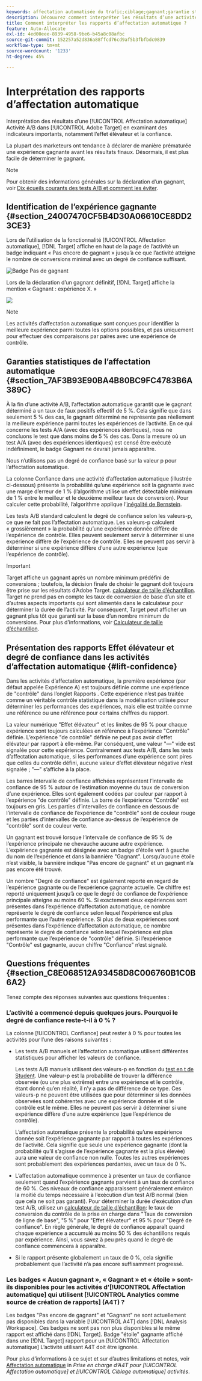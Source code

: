 ```yaml
---
keywords: affectation automatisée du trafic;ciblage;gagnant;garantie statistique;confiance;déterminer gagnant;effet élévateur;confiance;défaut;expérience par défaut;affectation automatique;affectation automatique
description: Découvrez comment interpréter les résultats d’une activité A/B d’affectation automatique dans Adobe [!DNL Target] en examinant des indicateurs importants, notamment l’effet élévateur et la confiance.
title: Comment interpréter les rapports d’affectation automatique ?
feature: Auto-Allocate
exl-id: 4ed00eee-8939-4958-9be6-b45a8c08afbc
source-git-commit: 152257a52d836a88ffcd76cd9af5b3fbfbdc0839
workflow-type: tm+mt
source-wordcount: '1233'
ht-degree: 45%

---
```


# Interprétation des rapports d’affectation automatique

Interprétation des résultats d’une [!UICONTROL Affectation automatique] Activité A/B dans [!UICONTROL Adobe Target] en examinant des indicateurs importants, notamment l’effet élévateur et la confiance.

La plupart des marketeurs ont tendance à déclarer de manière prématurée une expérience gagnante avant les résultats finaux. Désormais, il est plus facile de déterminer le gagnant.

>[!NOTE]
>
>Pour obtenir des informations générales sur la déclaration d’un gagnant, voir [Dix écueils courants des tests A/B et comment les éviter](/help/main/c-activities/t-test-ab/common-ab-testing-pitfalls.md).

## Identification de l’expérience gagnante {#section_24007470CF5B4D30A06610CE8DD23CE3}

Lors de l’utilisation de la fonctionnalité [!UICONTROL Affectation automatique], [!DNL Target] affiche en haut de la page de l’activité un badge indiquant « Pas encore de gagnant » jusqu’à ce que l’activité atteigne le nombre de conversions minimal avec un degré de confiance suffisant.

![Badge Pas de gagnant](/help/main/c-activities/automated-traffic-allocation/assets/no-winner.png)

Lors de la déclaration d’un gagnant définitif, [!DNL Target] affiche la mention « Gagnant : expérience X. »

![](assets/winner.png)

>[!NOTE]
>
>Les activités d’affectation automatique sont conçues pour identifier la meilleure expérience parmi toutes les options possibles, et pas uniquement pour effectuer des comparaisons par paires avec une expérience de contrôle.

## Garanties statistiques de l’affectation automatique {#section_7AF3B93E90BA4B80BC9FC4783B6A389C}

À la fin d’une activité A/B, l’affectation automatique garantit que le gagnant déterminé a un taux de faux positifs effectif de 5 %. Cela signifie que dans seulement 5 % des cas, le gagnant déterminé ne représente pas réellement la meilleure expérience parmi toutes les expériences de l’activité. En ce qui concerne les tests A/A (avec des expériences identiques), nous ne concluons le test que dans moins de 5 % des cas. Dans la mesure où un test A/A (avec des expériences identiques) est censé être exécuté indéfiniment, le badge Gagnant ne devrait jamais apparaître.

Nous n’utilisons pas un degré de confiance basé sur la valeur p pour l’affectation automatique.

La colonne Confiance dans une activité d’affectation automatique (illustrée ci-dessous) présente la probabilité qu’une expérience soit la gagnante avec une marge d’erreur de 1 % (l’algorithme utilise un effet détectable minimum de 1 % entre le meilleur et le deuxième meilleur taux de conversion). Pour calculer cette probabilité, l’algorithme applique l’[inégalité de Bernstein](https://en.wikipedia.org/wiki/Bernstein_inequalities_%28probability_theory%29).

Les tests A/B standard calculent le degré de confiance selon les valeurs-p, ce que ne fait pas l’affectation automatique. Les valeurs-p calculent « grossièrement » la probabilité qu’une expérience donnée diffère de l’expérience de contrôle. Elles peuvent seulement servir à déterminer si une expérience diffère de l’expérience de contrôle. Elles ne peuvent pas servir à déterminer si une expérience diffère d’une autre expérience (que l’expérience de contrôle).

>[!IMPORTANT]
>
>Target affiche un gagnant après un nombre minimum prédéfini de conversions ; toutefois, la décision finale de choisir le gagnant doit toujours être prise sur les résultats d’Adobe Target. [calculateur de taille d’échantillon](https://experienceleague.adobe.com/tools/calculator/testcalculator.html?lang=fr). Target ne prend pas en compte les taux de conversion de base d’un site et d’autres aspects importants qui sont alimentés dans le calculateur pour déterminer la durée de l’activité. Par conséquent, Target peut afficher un gagnant plus tôt que garanti sur la base d’un nombre minimum de conversions. Pour plus d’informations, voir [Calculateur de taille d’échantillon](/help/main/c-activities/t-test-ab/sample-size-determination.md#section_6B8725BD704C4AFE939EF2A6B6E834E6).

## Présentation des rapports Effet élévateur et degré de confiance dans les activités d’affectation automatique {#lift-confidence}

Dans les activités d’affectation automatique, la première expérience (par défaut appelée Expérience A) est toujours définie comme une expérience de &quot;contrôle&quot; dans l’onglet Rapports . Cette expérience n’est pas traitée comme un véritable contrôle statistique dans la modélisation utilisée pour déterminer les performances des expériences, mais elle est traitée comme une référence ou une référence pour certains chiffres du rapport.

La valeur numérique &quot;Effet élévateur&quot; et les limites de 95 % pour chaque expérience sont toujours calculées en référence à l’expérience &quot;Contrôle&quot; définie. L’expérience &quot;de contrôle&quot; définie ne peut pas avoir d’effet élévateur par rapport à elle-même. Par conséquent, une valeur &quot;—&quot; vide est signalée pour cette expérience. Contrairement aux tests A/B, dans les tests d’affectation automatique, si les performances d’une expérience sont pires que celles du contrôle défini, aucune valeur d’effet élévateur négative n’est signalée ; &quot;—&quot; s’affiche à la place.

Les barres Intervalle de confiance affichées représentent l’intervalle de confiance de 95 % autour de l’estimation moyenne du taux de conversion d’une expérience. Elles sont également codées par couleur par rapport à l’expérience &quot;de contrôle&quot; définie. La barre de l’expérience &quot;Contrôle&quot; est toujours en gris. Les parties d’intervalles de confiance en dessous de l’intervalle de confiance de l’expérience de &quot;contrôle&quot; sont de couleur rouge et les parties d’intervalles de confiance au-dessus de l’expérience de &quot;contrôle&quot; sont de couleur verte.

Un gagnant est trouvé lorsque l’intervalle de confiance de 95 % de l’expérience principale ne chevauche aucune autre expérience. L’expérience gagnante est désignée avec un badge d’étoile vert à gauche du nom de l’expérience et dans la bannière &quot;Gagnant&quot;. Lorsqu’aucune étoile n’est visible, la bannière indique &quot;Pas encore de gagnant&quot; et un gagnant n’a pas encore été trouvé.

Un nombre &quot;Degré de confiance&quot; est également reporté en regard de l’expérience gagnante ou de l’expérience gagnante actuelle. Ce chiffre est reporté uniquement jusqu’à ce que le degré de confiance de l’expérience principale atteigne au moins 60 %. Si exactement deux expériences sont présentes dans l’expérience d’affectation automatique, ce nombre représente le degré de confiance selon lequel l’expérience est plus performante que l’autre expérience. Si plus de deux expériences sont présentes dans l’expérience d’affectation automatique, ce nombre représente le degré de confiance selon lequel l’expérience est plus performante que l’expérience de &quot;contrôle&quot; définie. Si l’expérience &quot;Contrôle&quot; est gagnante, aucun chiffre &quot;Confiance&quot; n’est signalé.

## Questions fréquentes  {#section_C8E068512A93458D8C006760B1C0B6A2}

Tenez compte des réponses suivantes aux questions fréquentes :

### L’activité a commencé depuis quelques jours. Pourquoi le degré de confiance reste-t-il à 0 % ?

La colonne [!UICONTROL Confiance] peut rester à 0 % pour toutes les activités pour l’une des raisons suivantes :

* Les tests A/B manuels et l’affectation automatique utilisent différentes statistiques pour afficher les valeurs de confiance.

   Les tests A/B manuels utilisent des valeurs-p en fonction du [test en t de Student](https://en.wikipedia.org/wiki/Student%27s_t-test). Une valeur-p est la probabilité de trouver la différence observée (ou une plus extrême) entre une expérience et le contrôle, étant donné qu’en réalité, il n’y a pas de différence de ce type. Ces valeurs-p ne peuvent être utilisées que pour déterminer si les données observées sont cohérentes avec une expérience donnée et si le contrôle est le même. Elles ne peuvent pas servir à déterminer si une expérience diffère d’une autre expérience (que l’expérience de contrôle).

   L’affectation automatique présente la probabilité qu’une expérience donnée soit l’expérience gagnante par rapport à toutes les expériences de l’activité. Cela signifie que seule une expérience gagnante (dont la probabilité qu’il s’agisse de l’expérience gagnante est la plus élevée) aura une valeur de confiance non nulle. Toutes les autres expériences sont probablement des expériences perdantes, avec un taux de 0 %.

* L’affectation automatique commence à présenter un taux de confiance seulement quand l’expérience gagnante parvient à un taux de confiance de 60 %. Ces niveaux de confiance apparaissent généralement environ la moitié du temps nécessaire à l’exécution d’un test A/B normal (bien que cela ne soit pas garanti). Pour déterminer la durée d’exécution d’un test A/B, utilisez un [calculateur de taille d’échantillon](https://experienceleague.adobe.com/tools/calculator/testcalculator.html): le taux de conversion du contrôle de la prise en charge dans &quot;Taux de conversion de ligne de base&quot;, &quot;5 %&quot; pour &quot;Effet élévateur&quot; et 95 % pour &quot;Degré de confiance&quot;. En règle générale, le degré de confiance apparaît quand chaque expérience a accumulé au moins 50 % des échantillons requis par expérience. Ainsi, vous savez à peu près quand le degré de confiance commencera à apparaître.
* Si le rapport présente globalement un taux de 0 %, cela signifie probablement que l’activité n’a pas encore suffisamment progressé.

### Les badges « Aucun gagnant », « Gagnant » et « étoile » sont-ils disponibles pour les activités dʼ[!UICONTROL Affectation automatique] qui utilisent [!UICONTROL Analytics comme source de création de rapports] (A4T) ?

Les badges &quot;Pas encore de gagnant&quot; et &quot;Gagnant&quot; ne sont actuellement pas disponibles dans la variable [!UICONTROL A4T] dans [!DNL Analysis Workspace]. Ces badges ne sont pas non plus disponibles si le même rapport est affiché dans [!DNL Target]. Badge &quot;étoile&quot; gagnante affiché dans une [!DNL Target] rapport pour un [!UICONTROL Affectation automatique] L’activité utilisant A4T doit être ignorée.

Pour plus d’informations à ce sujet et sur d’autres limitations et notes, voir [Affectation automatique](/help/main/c-integrating-target-with-mac/a4t/a4t-at-aa.md#aa) in *Prise en charge d’A4T pour [!UICONTROL Affectation automatique] et [!UICONTROL Ciblage automatique] activités*.


